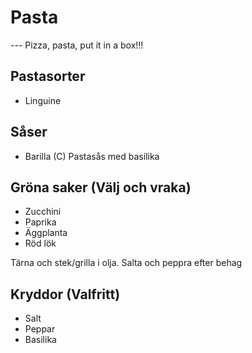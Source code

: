 # Pasta
--- Pizza, pasta, put it in a box!!!

## Pastasorter
* Linguine

## Såser
* Barilla (C) Pastasås med basilika

## Gröna saker (Välj och vraka)
* Zucchini
* Paprika
* Äggplanta
* Röd lök

Tärna och stek/grilla i olja. Salta och peppra efter behag

## Kryddor (Valfritt)
* Salt
* Peppar
* Basilika
